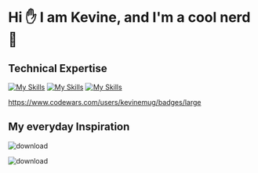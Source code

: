 
 # Hi ✋ I am Kevine, and I'm a cool nerd 🤭


<!---
Kevinemug/Kevinemug is a ✨ special ✨ repository because its `README.md` (this file) appears on your GitHub profile.
You can click the Preview link to take a look at your changes.
--->

## Technical Expertise
[![My Skills](https://skillicons.dev/icons?i=js,html,css,react)](https://skillicons.dev) 
[![My Skills](https://skillicons.dev/icons?i=java,kotlin,nodejs,figma&theme=light)](https://skillicons.dev)
[![My Skills](https://skillicons.dev/icons?i=java,kotlin,nodejs,tailwind,typescript)](https://skillicons.dev)

https://www.codewars.com/users/kevinemug/badges/large
## My everyday Inspiration


![download](https://user-images.githubusercontent.com/98740834/227730064-a2c80c9c-353b-49c9-8c2e-c74632bf9aa3.jpg)

![download](https://user-images.githubusercontent.com/98740834/227730275-000d0dd8-2329-4c23-a483-1470c7489cff.png)
